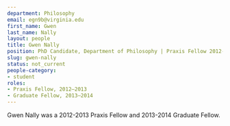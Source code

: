 ```yaml
---
department: Philosophy
email: egn9b@virginia.edu
first_name: Gwen
last_name: Nally
layout: people
title: Gwen Nally
position: PhD Candidate, Department of Philosophy | Praxis Fellow 2012-2013
slug: gwen-nally
status: not_current
people-category:
- student
roles:
- Praxis Fellow, 2012–2013
- Graduate Fellow, 2013–2014
---
```

Gwen Nally was a 2012-2013 Praxis Fellow and 2013-2014 Graduate Fellow.